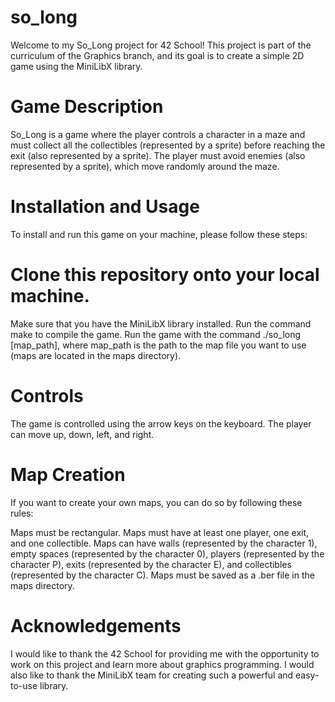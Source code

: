 # so_long

Welcome to my So_Long project for 42 School! This project is part of the curriculum of the Graphics branch, and its goal is to create a simple 2D game using the MiniLibX library.

# Game Description

So_Long is a game where the player controls a character in a maze and must collect all the collectibles (represented by a sprite) before reaching the exit (also represented by a sprite). The player must avoid enemies (also represented by a sprite), which move randomly around the maze.

# Installation and Usage

To install and run this game on your machine, please follow these steps:

# Clone this repository onto your local machine.

Make sure that you have the MiniLibX library installed.
Run the command make to compile the game.
Run the game with the command ./so_long [map_path], where map_path is the path to the map file you want to use (maps are located in the maps directory).

# Controls

The game is controlled using the arrow keys on the keyboard. The player can move up, down, left, and right.

# Map Creation

If you want to create your own maps, you can do so by following these rules:

Maps must be rectangular.
Maps must have at least one player, one exit, and one collectible.
Maps can have walls (represented by the character 1), empty spaces (represented by the character 0), players (represented by the character P), exits (represented by the character E), and collectibles (represented by the character C).
Maps must be saved as a .ber file in the maps directory.

# Acknowledgements

I would like to thank the 42 School for providing me with the opportunity to work on this project and learn more about graphics programming. I would also like to thank the MiniLibX team for creating such a powerful and easy-to-use library.
